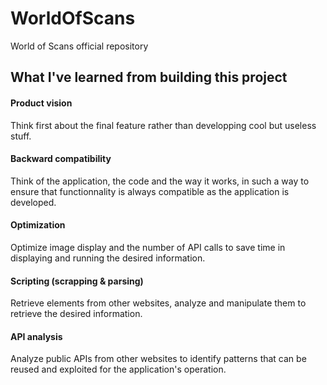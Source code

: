# WorldOfScans

World of Scans official repository

## What I've learned from building this project

#### Product vision

Think first about the final feature rather than developping cool but useless stuff.

#### Backward compatibility

Think of the application, the code and the way it works, in such a way to ensure that functionnality is always compatible as the application is developed.

#### Optimization

Optimize image display and the number of API calls to save time in displaying and running the desired information.

#### Scripting (scrapping & parsing)

Retrieve elements from other websites, analyze and manipulate them to retrieve the desired information.

#### API analysis

Analyze public APIs from other websites to identify patterns that can be reused and exploited for the application's operation.
